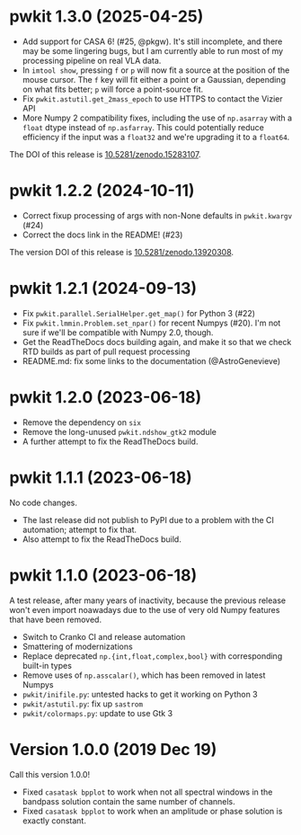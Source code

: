# pwkit 1.3.0 (2025-04-25)

- Add support for CASA 6! (#25, @pkgw). It's still incomplete, and there
  may be some lingering bugs, but I am currently able to run most of my
  processing pipeline on real VLA data.
- In `imtool show`, pressing `f` or `p` will now fit a source at the position of
  the mouse cursor. The `f` key will fit either a point or a Gaussian, depending
  on what fits better; `p` will force a point-source fit.
- Fix `pwkit.astutil.get_2mass_epoch` to use HTTPS to contact the Vizier API
- More Numpy 2 compatibility fixes, including the use of `np.asarray` with a
  `float` dtype instead of `np.asfarray`. This could potentially reduce
  efficiency if the input was a `float32` and we're upgrading it to a `float64`.

The DOI of this release is [10.5281/zenodo.15283107][vdoi].

[vdoi]: https://doi.org/10.5281/zenodo.15283107


# pwkit 1.2.2 (2024-10-11)

- Correct fixup processing of args with non-None defaults in `pwkit.kwargv` (#24)
- Correct the docs link in the README! (#23)

The version DOI of this release is [10.5281/zenodo.13920308][vdoi].

[vdoi]: https://doi.org/10.5281/zenodo.13920308


# pwkit 1.2.1 (2024-09-13)

- Fix `pwkit.parallel.SerialHelper.get_map()` for Python 3 (#22)
- Fix `pwkit.lmmin.Problem.set_npar()` for recent Numpys (#20). I'm not sure if
  we'll be compatible with Numpy 2.0, though.
- Get the ReadTheDocs docs building again, and make it so that we check RTD
  builds as part of pull request processing
- README.md: fix some links to the documentation (@AstroGenevieve)


# pwkit 1.2.0 (2023-06-18)

- Remove the dependency on `six`
- Remove the long-unused `pwkit.ndshow_gtk2` module
- A further attempt to fix the ReadTheDocs build.


# pwkit 1.1.1 (2023-06-18)

No code changes.

- The last release did not publish to PyPI due to a problem with
  the CI automation; attempt to fix that.
- Also attempt to fix the ReadTheDocs build.


# pwkit 1.1.0 (2023-06-18)

A test release, after many years of inactivity, because the previous release
won't even import noawadays due to the use of very old Numpy features that have
been removed.

- Switch to Cranko CI and release automation
- Smattering of modernizations
- Replace deprecated `np.{int,float,complex,bool}` with corresponding built-in types
- Remove uses of `np.asscalar()`, which has been removed in latest Numpys
- `pwkit/inifile.py`: untested hacks to get it working on Python 3
- `pwkit/astutil.py`: fix up `sastrom`
- `pwkit/colormaps.py`: update to use Gtk 3


# Version 1.0.0 (2019 Dec 19)

Call this version 1.0.0!

- Fixed `casatask bpplot` to work when not all spectral windows in the
  bandpass solution contain the same number of channels.
- Fixed `casatask bpplot` to work when an amplitude or phase solution is
  exactly constant.
